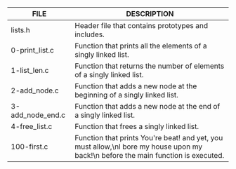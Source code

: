 | FILE  | DESCRIPTION |
| ------------- | ------------- |
| lists.h  | Header file that contains prototypes and includes.  |
| 0-print_list.c | Function that prints all the elements of a singly linked list. |
| 1-list_len.c | Function that returns the number of elements of a singly linked list. |
| 2-add_node.c | Function that adds a new node at the beginning of a singly linked list. |
| 3-add_node_end.c | Function that adds a new node at the end of a singly linked list. |
| 4-free_list.c | Function that frees a singly linked list. |
| 100-first.c | Function that prints You're beat! and yet, you must allow,\nI bore my house upon my back!\n before the main function is executed. |
